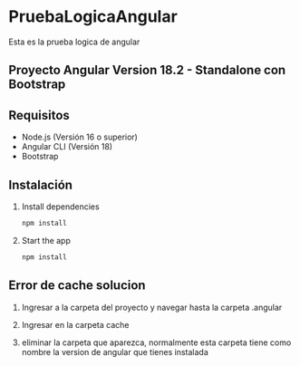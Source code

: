 # PruebaLogicaAngular

Esta es la prueba logica de angular

## Proyecto Angular Version 18.2 - Standalone con Bootstrap


## Requisitos

- Node.js (Versión 16 o superior)
- Angular CLI (Versión 18)
- Bootstrap

## Instalación

1. Install dependencies

   ```bash
   npm install
   ```

2. Start the app

   ```bash
   npm install
   ```

## Error de cache solucion

1. Ingresar a la carpeta del proyecto y navegar hasta la carpeta .angular

2. Ingresar en la carpeta cache

3. eliminar la carpeta que aparezca, normalmente esta carpeta tiene como nombre la version de angular que tienes instalada

